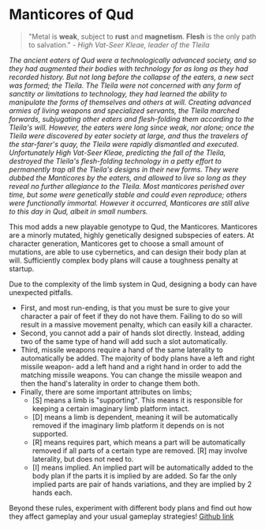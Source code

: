 # Manticores of Qud

> "Metal is **weak**, subject to **rust** and **magnetism**. **Flesh** is the only path to salvation."
*- High Vat-Seer Kleae, leader of the Tleila*

*The ancient eaters of Qud were a technologically advanced society, and so they had augmented their bodies with technology for as long as they had recorded history. But not long before the collapse of the eaters, a new sect was formed; the Tleila. The Tleila were not concerned with any form of sanctity or limitations to technology, they had learned the ability to manipulate the forms of themselves and others at will. Creating advanced armies of living weapons and specialized servants, the Tleila marched forwards, subjugating other eaters and flesh-folding them according to the Tleila's will. However, the eaters were long since weak, nor alone; once the Tleila were discovered by eater society at large, and thus the travelers of the star-farer's quay, the Tleila were rapidly dismantled and executed. Unfortunately High Vat-Seer Kleae, predicting the fall of the Tleila, destroyed the Tleila's flesh-folding technology in a petty effort to permanently trap all the Tleila's designs in their new forms. They were dubbed the Manticores by the eaters, and allowed to live so long as they reveal no further allegiance to the Tleila. Most manticores perished over time, but some were genetically stable and could even reproduce; others were functionally immortal. However it occurred, Manticores are still alive to this day in Qud, albeit in small numbers.*

This mod adds a new playable genotype to Qud, the Manticores. Manticores are a minorly mutated, highly genetically designed subspecies of eaters. At character generation, Manticores get to choose a small amount of mutations, are able to use cybernetics, and can design their body plan at will. Sufficiently complex body plans will cause a toughness penalty at startup.

Due to the complexity of the limb system in Qud, designing a body can have unexpected pitfalls.
- First, and most run-ending, is that you must be sure to give your character a pair of feet if they do not have them. Failing to do so will result in a massive movement penalty, which can easily kill a character.
- Second, you cannot add a pair of hands slot directly. Instead, adding two of the same type of hand will add such a slot automatically.
- Third, missile weapons require a hand of the same laterality to automatically be added. The majority of body plans have a left and right missile weapon- add a left hand and a right hand in order to add the matching missile weapons. You can change the missile weapon and then the hand's laterality in order to change them both.
- Finally, there are some important attributes on limbs;
  - [S] means a limb is "supporting". This means it is responsible for keeping a certain imaginary limb platform intact.
  - [D] means a limb is dependent, meaning it will be automatically removed if the imaginary limb platform it depends on is not supported.
  - [R] means requires part, which means a part will be automatically removed if all parts of a certain type are removed. [R] may involve laterality, but does not need to.
  - [I] means implied. An implied part will be automatically added to the body plan if the parts it is implied by are added. So far the only implied parts are pair of hands variations, and they are implied by 2 hands each.

Beyond these rules, experiment with different body plans and find out how they affect gameplay and your usual gameplay strategies! [Github link](https://github.com/PROMETHIA-27/ManticoresOfQud)
